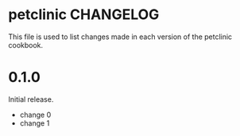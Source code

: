 # petclinic CHANGELOG

This file is used to list changes made in each version of the petclinic cookbook.

# 0.1.0

Initial release.

- change 0
- change 1

